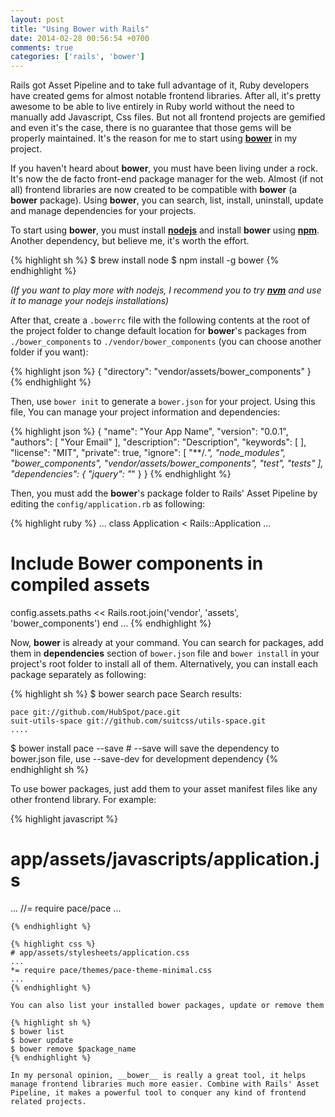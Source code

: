```yaml
---
layout: post
title: "Using Bower with Rails"
date: 2014-02-28 00:56:54 +0700
comments: true
categories: ['rails', 'bower']
---
```


Rails got Asset Pipeline and to take full advantage of it, Ruby developers have created gems for almost notable frontend libraries. After all, it's pretty awesome to be able to  live entirely in Ruby world without the need to manually add Javascript, Css files. But not all frontend projects are gemified and even it's the case, there is no guarantee that those gems will be properly maintained. It's the reason for me to start using __[bower](http://bower.io/)__ in my project.

If you haven't heard about __bower__, you must have been living under a rock. It's now the de facto front-end package manager for the web. Almost (if not all) frontend libraries are now created to be compatible with __bower__ (a __bower__ package). Using __bower__, you can search, list, install, uninstall, update and manage dependencies for your projects.

To start using __bower__, you must install __[nodejs](http://nodejs.org/)__ and install __bower__ using __[npm](https://www.npmjs.org/)__. Another dependency, but believe me, it's worth the effort.

{% highlight sh %}
$ brew install node
$ npm install -g bower
{% endhighlight %}

_(If you want to play more with nodejs, I recommend you to try __[nvm](https://github.com/creationix/nvm)__ and use it to manage your nodejs installations)_

After that, create a ```.bowerrc``` file with the following contents at the root of the project folder to change default location for __bower__'s packages from ```./bower_components``` to ```./vendor/bower_components``` (you can choose another folder if you want):

{% highlight json %}
{
  "directory": "vendor/assets/bower_components"
}
{% endhighlight %}

Then, use ```bower init``` to generate a ```bower.json``` for your project. Using this file, You can manage your project information and dependencies:

{% highlight json %}
{
  "name": "Your App Name",
  "version": "0.0.1",
  "authors": [
    "Your Email"
  ],
  "description": "Description",
  "keywords": [
  ],
  "license": "MIT",
  "private": true,
  "ignore": [
    "**/.*",
    "node_modules",
    "bower_components",
    "vendor/assets/bower_components",
    "test",
    "tests"
  ],
  "dependencies": {
    "jquery": "*"
  }
}
{% endhighlight %}

Then, you must add the __bower__'s package folder to Rails' Asset Pipeline by editing the ```config/application.rb``` as following:

{% highlight ruby %}
...
class Application < Rails::Application
  ...
  # Include Bower components in compiled assets
  config.assets.paths << Rails.root.join('vendor', 'assets', 'bower_components')
end
...
{% endhighlight %}

Now, __bower__ is already at your command. You can search for packages, add them in __dependencies__ section of ```bower.json``` file and ```bower install``` in your project's root folder to install all of them. Alternatively, you can install each package separately as following:

{% highlight sh %}
$ bower search pace
Search results:

    pace git://github.com/HubSpot/pace.git
    suit-utils-space git://github.com/suitcss/utils-space.git
    ....
$ bower install pace --save # --save will save the dependency to bower.json file, use --save-dev for development dependency
{% endhighlight sh %}

To use bower packages, just add them to your asset manifest files like any other frontend library. For example:

{% highlight javascript %}
# app/assets/javascripts/application.js
...
//= require pace/pace
...
```
{% endhighlight %}

{% highlight css %}
# app/assets/stylesheets/application.css
...
*= require pace/themes/pace-theme-minimal.css
...
{% endhighlight %}

You can also list your installed bower packages, update or remove them

{% highlight sh %}
$ bower list
$ bower update
$ bower remove $package_name
{% endhighlight %}

In my personal opinion, __bower__ is really a great tool, it helps manage frontend libraries much more easier. Combine with Rails' Asset Pipeline, it makes a powerful tool to conquer any kind of frontend related projects.

